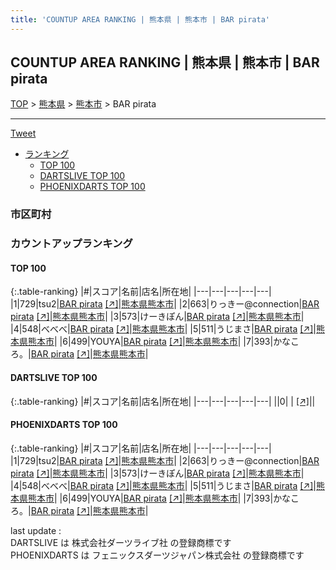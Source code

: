```yaml
---
title: 'COUNTUP AREA RANKING | 熊本県 | 熊本市 | BAR pirata'
---
```

## COUNTUP AREA RANKING | 熊本県 | 熊本市 | BAR pirata

[TOP](/darts/rank/) > [熊本県](/darts/rank/熊本県/) > [熊本市](/darts/rank/熊本県/熊本市/) > BAR pirata

___

<a href="https://twitter.com/share?ref_src=twsrc%5Etfw" data-text="COUNTUP AREA RANKING | 熊本県熊本市BAR pirata" class="twitter-share-button" data-hashtags="DARTSLIVE,PHOENIXDARTS,darts,ダーツ" data-show-count="false">Tweet</a>

* [ランキング](#カウントアップランキング)
    * [TOP 100](#top-100)
    * [DARTSLIVE TOP 100](#dartslive-top-100)
    * [PHOENIXDARTS TOP 100](#phoenixdarts-top-100)

### 市区町村

<ul>

</ul>

### カウントアップランキング

#### TOP 100



{:.table-ranking}
|#|スコア|名前|店名|所在地|
|---|---|---|---|---|
|1|729|<span class="rank-name-pd">tsu2</span>|<a href="/darts/rank/shops/91796.html">BAR pirata</a> <a href="https://vs.phoenixdarts.com/jp/shop/shopDetailInfo/s_91796?s_seq=91796">[↗]</a>|<a href="/darts/rank/熊本県/熊本市">熊本県熊本市</a>|
|2|663|<span class="rank-name-pd">りっきー@connection</span>|<a href="/darts/rank/shops/91796.html">BAR pirata</a> <a href="https://vs.phoenixdarts.com/jp/shop/shopDetailInfo/s_91796?s_seq=91796">[↗]</a>|<a href="/darts/rank/熊本県/熊本市">熊本県熊本市</a>|
|3|573|<span class="rank-name-pd">けーきぽん</span>|<a href="/darts/rank/shops/91796.html">BAR pirata</a> <a href="https://vs.phoenixdarts.com/jp/shop/shopDetailInfo/s_91796?s_seq=91796">[↗]</a>|<a href="/darts/rank/熊本県/熊本市">熊本県熊本市</a>|
|4|548|<span class="rank-name-pd">べべべ</span>|<a href="/darts/rank/shops/91796.html">BAR pirata</a> <a href="https://vs.phoenixdarts.com/jp/shop/shopDetailInfo/s_91796?s_seq=91796">[↗]</a>|<a href="/darts/rank/熊本県/熊本市">熊本県熊本市</a>|
|5|511|<span class="rank-name-pd">うじまさ</span>|<a href="/darts/rank/shops/91796.html">BAR pirata</a> <a href="https://vs.phoenixdarts.com/jp/shop/shopDetailInfo/s_91796?s_seq=91796">[↗]</a>|<a href="/darts/rank/熊本県/熊本市">熊本県熊本市</a>|
|6|499|<span class="rank-name-pd">YOUYA</span>|<a href="/darts/rank/shops/91796.html">BAR pirata</a> <a href="https://vs.phoenixdarts.com/jp/shop/shopDetailInfo/s_91796?s_seq=91796">[↗]</a>|<a href="/darts/rank/熊本県/熊本市">熊本県熊本市</a>|
|7|393|<span class="rank-name-pd">かなころ。</span>|<a href="/darts/rank/shops/91796.html">BAR pirata</a> <a href="https://vs.phoenixdarts.com/jp/shop/shopDetailInfo/s_91796?s_seq=91796">[↗]</a>|<a href="/darts/rank/熊本県/熊本市">熊本県熊本市</a>|


#### DARTSLIVE TOP 100



{:.table-ranking}
|#|スコア|名前|店名|所在地|
|---|---|---|---|---|
||0|<span class="rank-name-dl"> </span>|<a href="/darts/rank/shops/.html"></a> <a href="">[↗]</a>|<a href="/darts/rank//"></a>|


#### PHOENIXDARTS TOP 100



{:.table-ranking}
|#|スコア|名前|店名|所在地|
|---|---|---|---|---|
|1|729|<span class="rank-name-pd">tsu2</span>|<a href="/darts/rank/shops/91796.html">BAR pirata</a> <a href="https://vs.phoenixdarts.com/jp/shop/shopDetailInfo/s_91796?s_seq=91796">[↗]</a>|<a href="/darts/rank/熊本県/熊本市">熊本県熊本市</a>|
|2|663|<span class="rank-name-pd">りっきー@connection</span>|<a href="/darts/rank/shops/91796.html">BAR pirata</a> <a href="https://vs.phoenixdarts.com/jp/shop/shopDetailInfo/s_91796?s_seq=91796">[↗]</a>|<a href="/darts/rank/熊本県/熊本市">熊本県熊本市</a>|
|3|573|<span class="rank-name-pd">けーきぽん</span>|<a href="/darts/rank/shops/91796.html">BAR pirata</a> <a href="https://vs.phoenixdarts.com/jp/shop/shopDetailInfo/s_91796?s_seq=91796">[↗]</a>|<a href="/darts/rank/熊本県/熊本市">熊本県熊本市</a>|
|4|548|<span class="rank-name-pd">べべべ</span>|<a href="/darts/rank/shops/91796.html">BAR pirata</a> <a href="https://vs.phoenixdarts.com/jp/shop/shopDetailInfo/s_91796?s_seq=91796">[↗]</a>|<a href="/darts/rank/熊本県/熊本市">熊本県熊本市</a>|
|5|511|<span class="rank-name-pd">うじまさ</span>|<a href="/darts/rank/shops/91796.html">BAR pirata</a> <a href="https://vs.phoenixdarts.com/jp/shop/shopDetailInfo/s_91796?s_seq=91796">[↗]</a>|<a href="/darts/rank/熊本県/熊本市">熊本県熊本市</a>|
|6|499|<span class="rank-name-pd">YOUYA</span>|<a href="/darts/rank/shops/91796.html">BAR pirata</a> <a href="https://vs.phoenixdarts.com/jp/shop/shopDetailInfo/s_91796?s_seq=91796">[↗]</a>|<a href="/darts/rank/熊本県/熊本市">熊本県熊本市</a>|
|7|393|<span class="rank-name-pd">かなころ。</span>|<a href="/darts/rank/shops/91796.html">BAR pirata</a> <a href="https://vs.phoenixdarts.com/jp/shop/shopDetailInfo/s_91796?s_seq=91796">[↗]</a>|<a href="/darts/rank/熊本県/熊本市">熊本県熊本市</a>|


<div class="footer border-top border-gray-light mt-5 pt-3 text-right text-gray">
    last update : <span style="font-weight: italic" id="foot_last_modified"></span><br />
    DARTSLIVE は 株式会社ダーツライブ社 の登録商標です<br />
    PHOENIXDARTS は フェニックスダーツジャパン株式会社 の登録商標です<br />
</div>

<script src="https://cdnjs.cloudflare.com/ajax/libs/jquery.tablesorter/2.31.3/js/jquery.tablesorter.min.js" integrity="sha512-qzgd5cYSZcosqpzpn7zF2ZId8f/8CHmFKZ8j7mU4OUXTNRd5g+ZHBPsgKEwoqxCtdQvExE5LprwwPAgoicguNg==" crossorigin="anonymous" referrerpolicy="no-referrer"></script>
<link rel="stylesheet" href="https://cdnjs.cloudflare.com/ajax/libs/jquery.tablesorter/2.31.3/css/theme.default.min.css" integrity="sha512-wghhOJkjQX0Lh3NSWvNKeZ0ZpNn+SPVXX1Qyc9OCaogADktxrBiBdKGDoqVUOyhStvMBmJQ8ZdMHiR3wuEq8+w==" crossorigin="anonymous" referrerpolicy="no-referrer" />
<script>
$(function() {
    $(".table-ranking").tablesorter({sortList:[[0, 0]]});
    $("#foot_last_modified").text(formatDate(new Date(document.lastModified), 'yyyy-MM-dd HH:mm:ss'));
});
</script>

<script async src="https://platform.twitter.com/widgets.js" charset="utf-8"></script>